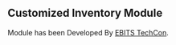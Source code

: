 Customized Inventory Module
--------------------------

Module has been Developed By <a href="http://www.ebitstechcon.com">EBITS TechCon</a>.



